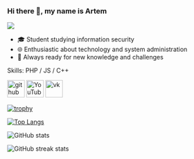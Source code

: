 ### Hi there 👋, my name is Artem
![](https://media.tenor.com/UeT9R_vt9GYAAAAC/lufcmen-dancingmen.gif)

- 🎓 Student studying information security
- 🌐 Enthusiastic about technology and system administration
- 🤔 Always ready for new knowledge and challenges

Skills: PHP / JS / C++ 



[<img src='https://cdn.jsdelivr.net/npm/simple-icons@3.0.1/icons/github.svg' alt='github' height='40'>](https://github.com/frizib)  [<img src='https://cdn.jsdelivr.net/npm/simple-icons@3.0.1/icons/youtube.svg' alt='YouTube' height='40'>](https://www.youtube.com/channel/UC6RQTZ7DLIXdl5-c-BvQXGQ)  [<img src='https://cdn.jsdelivr.net/npm/simple-icons@3.0.1/icons/vk.svg' alt='vk' height='40'>](https://vk.com/brndev)  

[![trophy](https://github-profile-trophy.vercel.app/?username=frizib)](https://github.com/ryo-ma/github-profile-trophy)

[![Top Langs](https://github-readme-stats.vercel.app/api/top-langs/?username=frizib)](https://github.com/anuraghazra/github-readme-stats)

![GitHub stats](https://github-readme-stats.vercel.app/api?username=frizib&show_icons=true)  

![GitHub streak stats](https://streak-stats.demolab.com/?user=frizib)  


